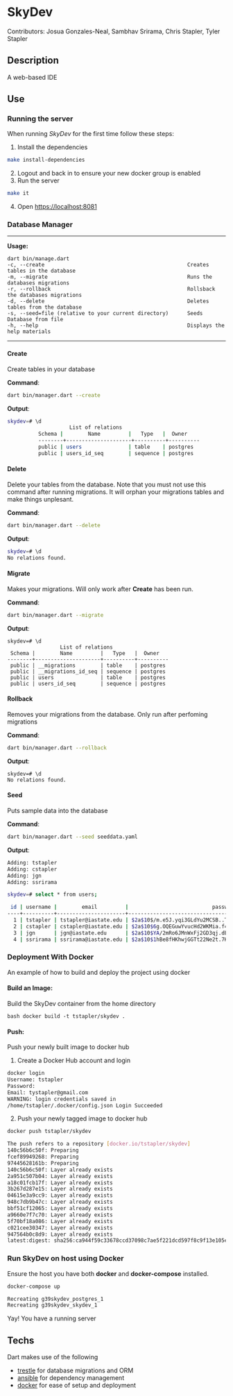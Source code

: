 # SkyDev
Contributors: Josua Gonzales-Neal, Sambhav Srirama, 
Chris Stapler, Tyler Stapler
 
## Description
A web-based IDE 

## Use 

### Running the server

When running *SkyDev* for the first time follow these steps:

1. Install the dependencies 
```bash
make install-dependencies
```
2. Logout and back in to ensure your new docker group is enabled
3. Run the server
```bash
make it
```
4. Open <https://localhost:8081>

### Database Manager
---
**Usage:**
```
dart bin/manage.dart
-c, --create                                              Creates tables in the database
-m, --migrate                                             Runs the databases migrations
-r, --rollback                                            Rollsback the databases migrations
-d, --delete                                              Deletes tables from the database
-s, --seed=file (relative to your current directory)      Seeds Database from file
-h, --help                                                Displays the help materials
```
---

#### Create
Create tables in your database

**Command**:
```bash
dart bin/manager.dart --create
```
**Output**:
```bash
skydev=# \d
                    List of relations
		  Schema |        Name         |   Type   |  Owner
		  --------+---------------------+----------+----------
		  public | users               | table    | postgres
		  public | users_id_seq        | sequence | postgres
```

#### Delete
Delete your tables from the database. Note that you must not use this command after 
running migrations. It will orphan your migrations tables and make things unplesant.

**Command**:
```bash
dart bin/manager.dart --delete
```
**Output**:
```bash
skydev=# \d
No relations found.
```

#### Migrate
Makes your migrations. Will only work after **Create** has been run.


**Command**:
```bash
dart bin/manager.dart --migrate
```
**Output**:
```
skydev=# \d
                 List of relations
 Schema |        Name         |   Type   |  Owner
--------+---------------------+----------+----------
 public | __migrations        | table    | postgres
 public | __migrations_id_seq | sequence | postgres
 public | users               | table    | postgres
 public | users_id_seq        | sequence | postgres
```

#### Rollback
Removes your migrations from the database. Only run after perfoming migrations

**Command**:
```bash
dart bin/manager.dart --rollback
```
**Output**:
```
skydev=# \d
No relations found.
```

#### Seed
Puts sample data into the database

**Command**:
```bash
dart bin/manager.dart --seed seeddata.yaml
```
**Output**:
```bash
Adding: tstapler
Adding: cstapler
Adding: jgn
Adding: ssrirama

skydev=# select * from users;

 id | username |        email         |                           password                           |         created_at         |         updated_at
----+----------+----------------------+--------------------------------------------------------------+----------------------------+----------------------------
  1 | tstapler | tstapler@iastate.edu | $2a$10$/m.e5J.yqi3GLdYu2MCSB..TuBq8pk0gTZf56QR.NGlSWFrK.U2Ba | 2016-03-01 11:19:40.454151 | 2016-03-01 11:19:40.454151
  2 | cstapler | cstapler@iastate.edu | $2a$10$6g.OQEGuwYvucHd2WKMia.f4oOzgsZcfy5ckOoqZpMAtLrhckbjKK | 2016-03-01 11:19:40.576388 | 2016-03-01 11:19:40.576388
  3 | jgn      | jgn@iastate.edu      | $2a$10$YA/2mRo6JMnWxFj2GD3qj.dE9PB05FUEpynEPH/RjIXWIVk2L1y/a | 2016-03-01 11:19:40.698401 | 2016-03-01 11:19:40.698401
  4 | ssrirama | ssrirama@iastate.edu | $2a$10$1hBe8fHKhwjGGTt22Ne2t.7K0a7btxTOfoNHsINDI6wF1goze.rOK | 2016-03-01 11:19:40.82207  | 2016-03-01 11:19:40.822071
```

### Deployment With Docker 

An example of how to build and deploy the project using docker

#### Build an Image:

Build the SkyDev container from the home directory 

```bash docker build -t tstapler/skydev . ```

#### Push:

Push your newly built image to docker hub 

1. Create a Docker Hub account and login
```bash 
docker login 
Username: tstapler 
Password: 
Email: tystapler@gmail.com 
WARNING: login credentials saved in
/home/tstapler/.docker/config.json Login Succeeded 
```

2. Push your newly tagged image to docker hub

```bash
docker push tstapler/skydev

The push refers to a repository [docker.io/tstapler/skydev] 
140c56b6c50f: Preparing 
fcef89949268: Preparing 
97445628161b: Preparing 
140c56b6c50f: Layer already exists 
2a951c507b04: Layer already exists
a18c01fcb17f: Layer already exists
3b267d287e15: Layer already exists
04615e3a9cc9: Layer already exists
948c7db9b47c: Layer already exists
bbf51cf12065: Layer already exists
a9660e7f7c70: Layer already exists
5f70bf18a086: Layer already exists
c021cee30347: Layer already exists
947564b0c8d9: Layer already exists
latest:digest: sha256:ca944f59c33678ccd37098c7ae5f221dcd597f8c9f13e105ec02c2f801975036size: 12281
```

### Run SkyDev on host using Docker

Ensure the host you have both **docker** and **docker-compose** installed.

```bash 
docker-compose up 

Recreating g39skydev_postgres_1 
Recreating g39skydev_skydev_1
```

Yay! You have a running server

## Techs
Dart makes use of the following

- [trestle](https://github.com/dart-bridge/trestle) for database migrations and ORM
- [ansible](https://github.com/ansible/ansible) for dependency management 
- [docker](https://github.com/docker/docker) for ease of setup and deployment

